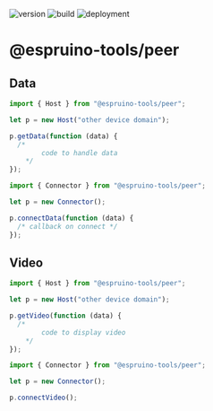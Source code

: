 
![version](https://img.shields.io/npm/v/@espruino-tools/peer)
![build](https://img.shields.io/azure-devops/build/espruino-tooling/Espruino%2520tools/16)
![deployment](https://img.shields.io/azure-devops/build/espruino-tooling/Espruino%2520tools/18?color=blue&label=deployment)

# @espruino-tools/peer

## Data

```javascript
import { Host } from "@espruino-tools/peer";

let p = new Host("other device domain");

p.getData(function (data) {
  /*
        code to handle data 
    */
});
```

```javascript
import { Connector } from "@espruino-tools/peer";

let p = new Connector();

p.connectData(function (data) {
  /* callback on connect */
});
```

## Video

```javascript
import { Host } from "@espruino-tools/peer";

let p = new Host("other device domain");

p.getVideo(function (data) {
  /*
        code to display video 
    */
});
```

```javascript
import { Connector } from "@espruino-tools/peer";

let p = new Connector();

p.connectVideo();
```
